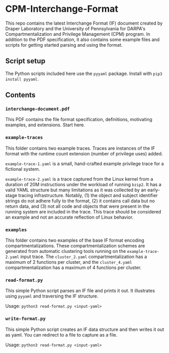 # CPM-Interchange-Format
This repo contains the latest Interchange Format (IF) document created by Draper Laboratory and the University of Pennsylvania for DARPA's Compartmentalization and Privilege Management (CPM) program. In addition to the PDF specification, it also contains some example files and scripts for getting started parsing and using the format.

## Script setup
The Python scripts included here use the `pyyaml` package. Install with `pip3 install pyyaml`.

## Contents

### `interchange-document.pdf`

This PDF contains the file format specification, definitions, motivating examples, and extensions. Start here.

### `example-traces`

This folder contains two example traces. Traces are instances of the IF format with the runtime count extension (number of privilege uses) added.

`example-trace-1.yaml` is a small, hand-crafted example privilege trace for a fictional system.

`example-trace-2.yaml` is a trace captured from the Linux kernel from a duration of 20M instructions under the workload of running `bzip2`. It has a valid YAML structure but many limitations as it was collected by an early-stage tracing infrastructure. Notably, (1) the object and subject identifier strings do not adhere fully to the format, (2) it contains call data but no return data, and (3) not all code and objects that were present in the running system are included in the trace. This trace should be considered an example and not an accurate reflection of Linux behavior.

### `examples`

This folder contains two examples of the base IF format encoding compartmentalizations. These compartmentalization schemes are generated from automatic clustering tools running on the  `example-trace-2.yaml` input trace. The `cluster_2.yaml` compartmentalization has a maximum of 2 functions per cluster, and the `cluster_4.yaml` compartmentalization has a maximum of 4 functions per cluster.

### `read-format.py`
This simple Python script parses an IF file and prints it out. It illustrates using `pyyaml` and traversing the IF structure.

Usage: `python3 read-format.py <input-yaml>`

### `write-format.py`
This simple Python script creates an IF data structure and then writes it out as yaml. You can redirect to a file to capture as a file.

Usage: `python3 read-format.py <input-yaml>`